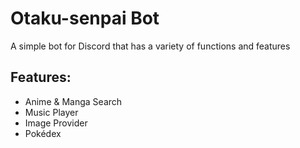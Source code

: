 # Otaku-senpai Bot
A simple bot for Discord that has a variety of functions and features
## Features:
* Anime & Manga Search
* Music Player
* Image Provider
* Pokédex
